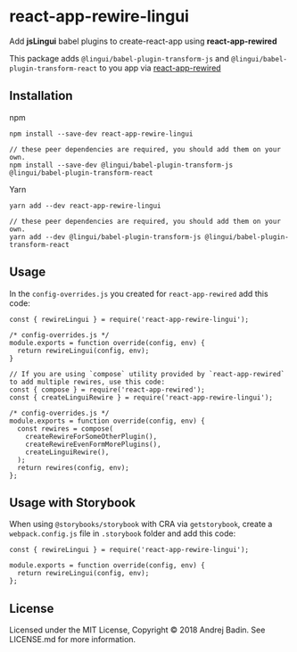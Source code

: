 # react-app-rewire-lingui

Add **jsLingui** babel plugins to create-react-app using **react-app-rewired**

This package adds `@lingui/babel-plugin-transform-js` and `@lingui/babel-plugin-transform-react` to you app via [react-app-rewired](https://github.com/timarney/react-app-rewired)

## Installation
npm
```
npm install --save-dev react-app-rewire-lingui

// these peer dependencies are required, you should add them on your own.
npm install --save-dev @lingui/babel-plugin-transform-js @lingui/babel-plugin-transform-react
```

Yarn
```
yarn add --dev react-app-rewire-lingui

// these peer dependencies are required, you should add them on your own.
yarn add --dev @lingui/babel-plugin-transform-js @lingui/babel-plugin-transform-react
```

## Usage
In the `config-overrides.js` you created for `react-app-rewired` add this code:
```
const { rewireLingui } = require('react-app-rewire-lingui');

/* config-overrides.js */
module.exports = function override(config, env) {
  return rewireLingui(config, env);
}

// If you are using `compose` utility provided by `react-app-rewired` to add multiple rewires, use this code:
const { compose } = require('react-app-rewired');
const { createLinguiRewire } = require('react-app-rewire-lingui');

/* config-overrides.js */
module.exports = function override(config, env) {
  const rewires = compose(
    createRewireForSomeOtherPlugin(),
    createRewireEvenFormMorePlugins(),
    createLinguiRewire(),
  );
  return rewires(config, env);
};
```

## Usage with Storybook
When using `@storybooks/storybook` with CRA via `getstorybook`, create a `webpack.config.js` file in `.storybook` folder and add this code:

```
const { rewireLingui } = require('react-app-rewire-lingui');

module.exports = function override(config, env) {
  return rewireLingui(config, env);
};
```

## License
Licensed under the MIT License, Copyright ©️ 2018 Andrej Badin. See LICENSE.md for more information.